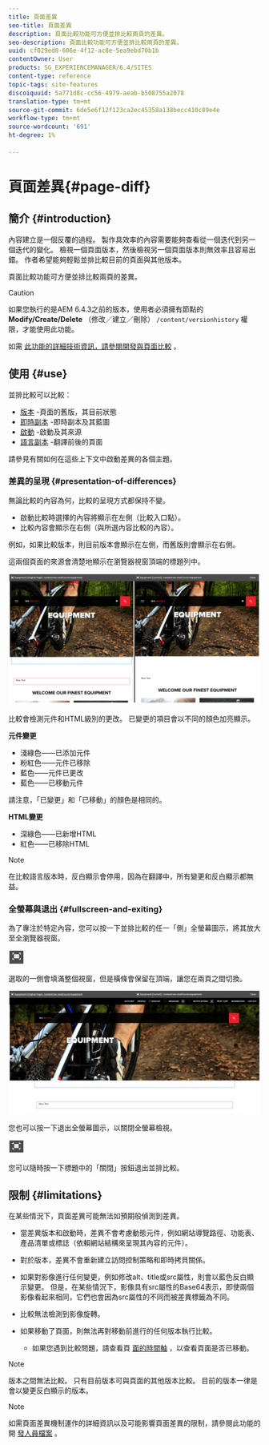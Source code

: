 ```yaml
---
title: 頁面差異
seo-title: 頁面差異
description: 頁面比較功能可方便並排比較兩頁的差異。
seo-description: 頁面比較功能可方便並排比較兩頁的差異。
uuid: cf029ed8-606e-4f12-ac8e-5ea9ebd70b1b
contentOwner: User
products: SG_EXPERIENCEMANAGER/6.4/SITES
content-type: reference
topic-tags: site-features
discoiquuid: 5a771d8c-cc56-4979-aeab-b508755a2078
translation-type: tm+mt
source-git-commit: 6de5e6f12f123ca2ec45358a138becc410c89e4e
workflow-type: tm+mt
source-wordcount: '691'
ht-degree: 1%

---
```



# 頁面差異{#page-diff}

## 簡介 {#introduction}

內容建立是一個反覆的過程。 製作具效率的內容需要能夠查看從一個迭代到另一個迭代的變化。 檢視一個頁面版本，然後檢視另一個頁面版本則無效率且容易出錯。 作者希望能夠輕鬆並排比較目前的頁面與其他版本。

頁面比較功能可方便並排比較兩頁的差異。

>[!CAUTION]
>
>如果您執行的是AEM 6.4.3之前的版本，使用者必須擁有節點的 **Modify/Create/Delete** （修改／建立／刪除） `/content/versionhistory` 權限，才能使用此功能。
>
>如需 [此功能的詳細技術資訊，請參閱開發與頁面比較](/help/sites-developing/pagediff.md#operation-details) 。

## 使用 {#use}

並排比較可以比較：

* [版本](/help/sites-authoring/working-with-page-versions.md#comparing-a-version-with-current-page) -頁面的舊版，其目前狀態
* [即時副本](/help/sites-administering/msm-livecopy.md#comparing-a-live-copy-page-with-a-blueprint-page) -即時副本及其藍圖
* [啟動](/help/sites-authoring/launches-editing.md#comparing-a-launch-page-to-its-source-page) -啟動及其來源
* [語言副本](/help/sites-administering/tc-manage.md#comparing-language-copies) -翻譯前後的頁面

請參見有關如何在這些上下文中啟動差異的各個主題。

### 差異的呈現 {#presentation-of-differences}

無論比較的內容為何，比較的呈現方式都保持不變。

* 啟動比較時選擇的內容將顯示在左側（比較入口點）。
* 比較內容會顯示在右側（與所選內容比較的內容）。

例如，如果比較版本，則目前版本會顯示在左側，而舊版則會顯示在右側。

這兩個頁面的來源會清楚地顯示在瀏覽器視窗頂端的標題列中。

![chlimage_1-353](assets/chlimage_1-355.png)

比較會檢測元件和HTML級別的更改。 已變更的項目會以不同的顏色加亮顯示。

**元件變更**

* 淺綠色——已添加元件
* 粉紅色——元件已移除
* 藍色——元件已更改
* 藍色——已移動元件

請注意，「已變更」和「已移動」的顏色是相同的。

**HTML變更**

* 深綠色——已新增HTML
* 紅色——已移除HTML

>[!NOTE]
>
>在比較語言版本時，反白顯示會停用，因為在翻譯中，所有變更和反白顯示都無益。

### 全螢幕與退出 {#fullscreen-and-exiting}

為了專注於特定內容，您可以按一下並排比較的任一「側」全螢幕圖示，將其放大至全瀏覽器視窗。

![](do-not-localize/chlimage_1-24.png)

選取的一側會填滿整個視窗，但是橫條會保留在頂端，讓您在兩頁之間切換。

![chlimage_1-356](assets/chlimage_1-356.png)

您也可以按一下退出全螢幕圖示，以關閉全螢幕檢視。

![](do-not-localize/chlimage_1-25.png)

您可以隨時按一下標題中的「關閉」按鈕退出並排比較。

## 限制 {#limitations}

在某些情況下，頁面差異可能無法如預期般偵測到差異。

* 當差異版本和啟動時，差異不會考慮動態元件，例如網站導覽路徑、功能表、產品清單或標誌（依賴網站結構來呈現其內容的元件）。
* 對於版本，差異不會重新建立訪問控制策略和即時拷貝關係。
* 如果對影像進行任何變更，例如修改alt、title或src屬性，則會以藍色反白顯示變更。 但是，在某些情況下，影像具有src屬性的Base64表示，即使兩個影像看起來相同，它們也會因為src屬性的不同而被差異標籤為不同。
* 比較無法檢測到影像旋轉。
* 如果移動了頁面，則無法再對移動前進行的任何版本執行比較。

   * 如果您遇到比較問題，請查看頁 [面的時間軸](/help/sites-authoring/basic-handling.md#timeline) ，以查看頁面是否已移動。

>[!NOTE]
>
>版本之間無法比較。 只有目前版本可與頁面的其他版本比較。 目前的版本一律是會以變更反白顯示的版本。

>[!NOTE]
>
>如需頁面差異機制運作的詳細資訊以及可能影響頁面差異的限制，請參閱此功能的開 [發人員檔案](/help/sites-developing/pagediff.md) 。

